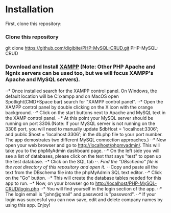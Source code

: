 # Installation

First, clone this repository:

### Clone this repository

git clone https://github.com/digibite/PHP-MySQL-CRUD.git
PHP-MySQL-CRUD

### Download and Install [XAMPP](https://www.apachefriends.org/download.html) (Note: Other PHP Apache and Ngnix servers can be used too, but we will focus XAMPP's Apache and MySQL servers).

⋅⋅* Once installed search for the XAMPP control panel. On Windows, the default location will be C:\xampp and on MacOS open Spotlight(CMD+Space bar) search for "XAMPP control panel".
⋅⋅* Open the XAMPP control panel by double clicking on the X icon with the orange background.
⋅⋅* Click on the start buttons next to Apache and MySQL text in the XAMP control panel.
⋅⋅* At this point your MySQL server should be running on port 3306.(Note: If your MySQL server is not running on the 3306 port, you will need to manually update $dbHost = 'localhost:3306'; and public $host = 'localhost:3306'; in the db.php file to your port number. The app demostrates two different MySQL connection approaches.)
⋅⋅* Now open your web browser and go to [http://localhost/phpmyadmin/](http://localhost/phpmyadmin/). This will take you to the phpMyAdmin dashboard page.
⋅⋅* On the left side you will see a list of databases, please click on the text that says "test" to open up the test database.
⋅⋅* Click on the SQL tab
⋅⋅*. Find the "DBschema" file in the root directory of this repository and open it.
⋅⋅* Copy and paste all the text from the DBschema file into the phpMyAdmin SQL text editor.
⋅⋅* Click on the "Go" button.
⋅⋅* This will create the database tables needed for this app to run.
⋅⋅* Now, on your browser go to [http://localhost/PHP-MySQL-CRUD/login.php](http://localhost/PHP-MySQL-CRUD/login.php)
⋅⋅* You will find yourself in the login section of the app.
⋅⋅* The login email is "john@gmail" and password is "password".
⋅⋅\* If your login was succesful you can now save, edit and delete company names by using this app. Enjoy!

